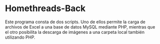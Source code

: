 # Homethreads-Back

Este programa consta de dos scripts. Uno de ellos permite la carga de archivos de
Excel a una base de datos MySQL mediante PHP, mientras que el otro posibilita la 
descarga de imágenes a una carpeta local también utilizando PHP.
